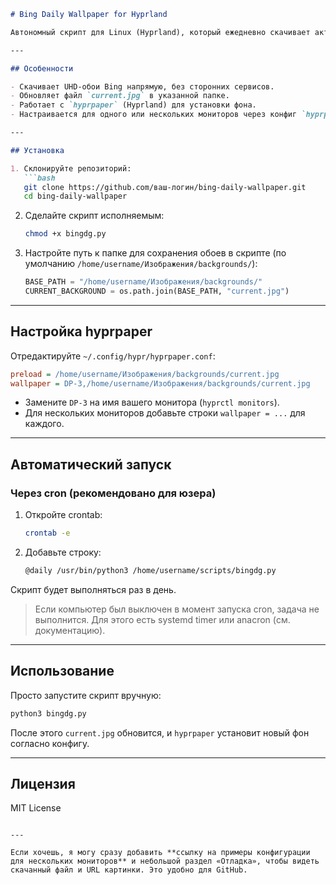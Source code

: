 ````markdown
# Bing Daily Wallpaper for Hyprland

Автономный скрипт для Linux (Hyprland), который ежедневно скачивает актуальные обои с Bing и обновляет текущий фон рабочего стола через `hyprpaper`.

---

## Особенности

- Скачивает UHD-обои Bing напрямую, без сторонних сервисов.  
- Обновляет файл `current.jpg` в указанной папке.  
- Работает с `hyprpaper` (Hyprland) для установки фона.  
- Настраивается для одного или нескольких мониторов через конфиг `hyprpaper.conf`.  

---

## Установка

1. Склонируйте репозиторий:
   ```bash
   git clone https://github.com/ваш-логин/bing-daily-wallpaper.git
   cd bing-daily-wallpaper
````

2. Сделайте скрипт исполняемым:

   ```bash
   chmod +x bingdg.py
   ```

3. Настройте путь к папке для сохранения обоев в скрипте (по умолчанию `/home/username/Изображения/backgrounds/`):

   ```python
   BASE_PATH = "/home/username/Изображения/backgrounds/"
   CURRENT_BACKGROUND = os.path.join(BASE_PATH, "current.jpg")
   ```

---

## Настройка hyprpaper

Отредактируйте `~/.config/hypr/hyprpaper.conf`:

```ini
preload = /home/username/Изображения/backgrounds/current.jpg
wallpaper = DP-3,/home/username/Изображения/backgrounds/current.jpg
```

* Замените `DP-3` на имя вашего монитора (`hyprctl monitors`).
* Для нескольких мониторов добавьте строки `wallpaper = ...` для каждого.

---

## Автоматический запуск

### Через cron (рекомендовано для юзера)

1. Откройте crontab:

   ```bash
   crontab -e
   ```

2. Добавьте строку:

   ```bash
   @daily /usr/bin/python3 /home/username/scripts/bingdg.py
   ```

Скрипт будет выполняться раз в день.

> Если компьютер был выключен в момент запуска cron, задача не выполнится. Для этого есть systemd timer или anacron (см. документацию).

---

## Использование

Просто запустите скрипт вручную:

```bash
python3 bingdg.py
```

После этого `current.jpg` обновится, и `hyprpaper` установит новый фон согласно конфигу.

---

## Лицензия

MIT License

```

---

Если хочешь, я могу сразу добавить **ссылку на примеры конфигурации для нескольких мониторов** и небольшой раздел «Отладка», чтобы видеть скачанный файл и URL картинки. Это удобно для GitHub.
```
